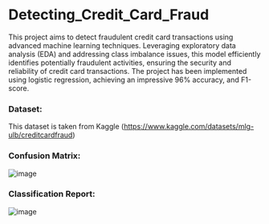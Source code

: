 # Detecting_Credit_Card_Fraud

This project aims to detect fraudulent credit card transactions using advanced machine learning techniques. Leveraging exploratory data analysis (EDA) and addressing class imbalance issues, this model efficiently identifies potentially fraudulent activities, ensuring the security and reliability of credit card transactions. The project has been implemented using logistic regression, achieving an impressive 96% accuracy, and F1-score.

### Dataset:

This dataset is taken from Kaggle (https://www.kaggle.com/datasets/mlg-ulb/creditcardfraud)


### Confusion Matrix:

![image](https://github.com/Rhugved-Kale/Detecting_Credit_Card_Fraud/assets/86423298/79237232-54d4-466e-bd08-eee478850014)



### Classification Report: 

![image](https://github.com/Rhugved-Kale/Detecting_Credit_Card_Fraud/assets/86423298/a0df9e35-de9a-4b02-bdac-0a0e7aa9cb7c)
